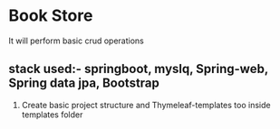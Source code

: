 # Book Store
It will perform basic crud operations

## stack used:- springboot, myslq, Spring-web, Spring data jpa, Bootstrap

1. Create basic project structure and Thymeleaf-templates too inside  templates folder
